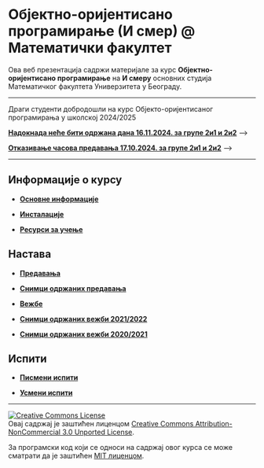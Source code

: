 # Објектно-оријентисано програмирање (И смер) @ Математички факултет

Ова веб презентација садржи материјале за курс **Објектно-оријентисано програмирање** на **И смеру** основних студија Математичког факултета Универзитета у Београду.

---

Драги студенти добродошли на курс Објекто-оријентисаног програмирања у школској 2024/2025

**[Надокнада неће бити одржана дана 16.11.2024. за групе 2и1 и 2и2](predavanja//info/README.md)** -->

**[Отказивање часова  предавања  17.10.2024. за групе 2и1 и 2и2](predavanja//info/README.md)** -->


<!-- **[Додатни термин усменог испита у року Септембар 1](predavanja/info/README.md)** -->

<!-- **[Термин усменог испита у року Септембар 1](predavanja/info/README.md)** -->

<!-- **[Резултати практичног дела испита у року Септембар 1](pismeni-ispiti/info/README.md)** -->

<!-- **[Септембар 1 - Распоред седења на практичном испиту](pismeni-ispiti/info/README.md)** -->

<!-- [Термин усменог испита у року Јун 1](predavanja/info/README.md) -->

<!--**[(ВАЖНО!) Пријава за практични испит у испитном року Јун 1](pismeni-ispiti/info/README.md)** -->

<!-- **[Резултати практичног дела испита у Јан 2](pismeni-ispiti/info/README.md)** -->

<!-- **[Термин усменог испита у Јан 2](predavanja/info/README.md)** -->

<!-- **[(ВАЖНО!) Распоред седења на практичном испиту у Јан 2](pismeni-ispiti/info/README.md)** -->

<!-- **[(ВАЖНО!) Пријава за практични испит у испитном року Јан 2](pismeni-ispiti/info/README.md)** -->

<!-- **[Термин усменог испита у Јан 1](predavanja/info/README.md)** -->

<!-- **[Резултати практичног дела испита у Јан 1](pismeni-ispiti/info/README.md)** -->

<!-- **[(ВАЖНО!) Одржавање практичног испита у испитном року Јан 1](pismeni-ispiti/info/README.md)** -->

<!-- **[(ВАЖНО!) Пријава за практични испит у испитном року Јан 1](pismeni-ispiti/info/README.md)** -->

<!-- **[Време и место надокнаде претходно отказаног предавања](predavanja/info/README.md)** -->

<!-- **[Отказана су предавања у уторак 28.11.2023 и среду 29.11.2023](predavanja/info/README.md)** -->

<!-- **[НОВО - Резултати практичног дела испита у року Септембар 1 (Бојана)](pismeni-ispiti/info/README.md)** -->

<!-- **[Термин усменог испита у року Септембар 1](predavanja/info/README.md)** -->

<!-- **[Резултати практичног дела испита у Септембар 1](pismeni-ispiti/info/README.md)** -->

<!-- **[Пријава за практични у Септембар 1](pismeni-ispiti/info/README.md)** -->

<!-- **[Термин усменог испита у року Јун 1](predavanja/info/README.md)** -->

<!-- **[Резултати практичног дела испита у Јун 1](pismeni-ispiti/info/README.md)** -->

<!-- **[(ВАЖНО!) Распоред седења на практичном у Јун 1](pismeni-ispiti/info/README.md)** -->

<!-- **[(ВАЖНО!) Пријава за практични у Јун 1](pismeni-ispiti/info/README.md)** -->

<!-- **[(ВАЖНО!) Резултати практичног дела испита у Јан 2](pismeni-ispiti/info/README.md)** -->

<!-- **[(ВАЖНО!) Распоред седења на практичном у Јан 2](pismeni-ispiti/info/README.md)** -->

<!-- **[(ВАЖНО!) Пријава за практични у Јан 2](pismeni-ispiti/info/README.md)** -->

<!-- **[Термин усменог испита у року Јануар 1](predavanja/info/README.md)** -->

<!-- **[(ВАЖНО!) Резултати практичног дела испита у Јан 1](pismeni-ispiti/info/README.md)** -->

<!-- **[(ВАЖНО!) Распоред седења на практичном у Јан 1](https://docs.google.com/spreadsheets/d/1lvBCUgSm4fvwHjjStzl-sBOH-EH4GBC9CCfkfVOLwxc/edit?usp=sharing)** -->

<!-- **[(Важно!) Пријава за практични у Јан 1](pismeni-ispiti/info/README.md)** -->

<!-- **[Додатни час вежби за групу 2и1б](vezbe/info/README.md)** -->

<!-- **[Промена термина вежби за групе 2и2а и 2и2б последње недеље](vezbe/info/README.md)** -->

<!-- **[Надокнада за групу 2и1а 18.12.2022. од 11 часова](vezbe/info/README.md)** -->

<!-- **[Раније одрађивање предавања заказаног за 19.12.2022. за ток 2и1](predavanja/info/README.md)** -->

<!-- **[Отказивање часа 1.12.2022. за групу 2и1а](vezbe/info/README.md)** -->

<!-- **[Вежбе 11.11. за групу 2и2а](vezbe/info/README.md)** -->

<!-- **[Промена термина вежби за групу 2и2б](vezbe/info/README.md)** -->

<!-- **[Отказивање вежби за групе 2и2а и 2и2б](vezbe/info/README.md)** -->

<!-- **[Промена термина вежби за групу 2и1б](vezbe/info/README.md)**

<!-- **[(Датум објаве: 26.09.2022.) Термин усменог дела испита у року Сеп 2](usmeni-ispiti/info/README.md)** -->

<!-- **[Локација практичног дела испита у испитном року Сеп 2](pismeni-ispiti/info/README.md)** -->

<!-- **[(Датум објаве: 12.09.2022.) Пријава за полагање практичног дела испита у испитном року Сеп 2](pismeni-ispiti/info/README.md)** -->

<!-- **[Резултати практичног дела испита у испитном року Сеп 1](pismeni-ispiti/info/README.md)** -->

<!-- **[(Датум објаве: 01.09.2022.) Термин усменог дела испита у року Сеп 1](usmeni-ispiti/info/README.md)** -->

<!-- **[Локација практичног дела испита у испитном року Сеп 1](pismeni-ispiti/info/README.md)** -->

<!-- **[(Датум објаве: 23.08.2022.) Пријава за полагање практичног дела испита у испитном року Сеп 1](pismeni-ispiti/info/README.md)** -->

<!-- **[(Датум објаве: 30.07.2022.) Термин усменог дела испита у року Јун 2](usmeni-ispiti/info/README.md)** -->

<!-- **[(Датум објаве: 15.06.2022.) Резултати практичног дела испита у року Јун 2](pismeni-ispiti/info/README.md)** -->

<!-- **!!! ВАЖНО !!! [Локација практичног дела испита у испитном року Јун 2](pismeni-ispiti/info/README.md)** -->

<!-- **!!! ВАЖНО !!! [Пријава за полагање практичног дела испита у испитном року Јун 2](pismeni-ispiti/info/README.md)** -->

<!-- **[Термин усменог дела испита у року Јуни 1](usmeni-ispiti/info/README.md)** -->

<!-- **[Резултати практичног дела испита у року Јун 1](pismeni-ispiti/info/README.md)** -->

<!-- **[Померање вежби - Владан](/vezbe/info/README.md)** -->

<!-- **[Замена реализатора вежби](/vezbe/info/README.md)** -->

<!-- **[Адреса за праћење предавања](/predavanja/info/README.md)** -->

---

## Информације о курсу

* **[Основне информације](/informacije/README.md)**

* **[Инсталације](/INSTALACIJE.md)**

* **[Ресурси за учење](/RESURSI-ZA-UCENJE.md)**

## Настава

* **[Предавања](/predavanja/README.md)**

* **[Снимци одржаних предавања](/predavanja/casovi-uzivo/README.md)**

* **[Вежбе](/vezbe/README.md)**

* **[Снимци одржаних вежби 2021/2022](/vezbe/casovi-uzivo/README-2021-2022.md)**
* **[Снимци одржаних вежби 2020/2021](/vezbe/casovi-uzivo/README-2020-2021.md)**


## Испити

<!-- * **[Колоквијуми](/kolokvijumi/README.md)** -->

* **[Писмени испити](/pismeni-ispiti/README.md)**

* **[Усмени испити](/usmeni-ispiti/README.md)**

---

<a rel="license" href="http://creativecommons.org/licenses/by-nc/3.0/"><img alt="Creative Commons License" style="border-width:0" src="https://i.creativecommons.org/l/by-nc/3.0/88x31.png" /></a><br />Овај садржај је заштићен лиценцом <a rel="license" href="http://creativecommons.org/licenses/by-nc/3.0/">Creative Commons Attribution-NonCommercial 3.0 Unported License</a>.

За програмски код који се односи на садржај овог курса се може сматрати да је заштићен [MIT лиценцом](/LICENSE).
